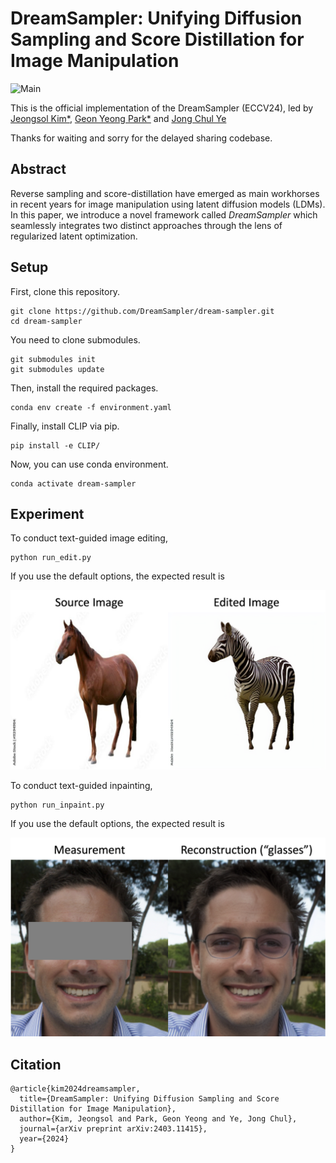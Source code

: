 # DreamSampler: Unifying Diffusion Sampling and Score Distillation for Image Manipulation


![Main](assets/main.png)


This is the official implementation of the DreamSampler (ECCV24), led by
[Jeongsol Kim*](https://jeongsol.dev/), [Geon Yeong Park*](https://geonyeong-park.github.io/) and [Jong Chul Ye](https://bispl.weebly.com/professor.html)

Thanks for waiting and sorry for the delayed sharing codebase.


## Abstract

Reverse sampling and score-distillation have emerged as main workhorses in recent years for image manipulation using latent diffusion models (LDMs).
In this paper, we introduce a novel framework called *DreamSampler* which seamlessly integrates two distinct approaches through the lens of regularized latent optimization.

## Setup

First, clone this repository.

```
git clone https://github.com/DreamSampler/dream-sampler.git
cd dream-sampler
```

You need to clone submodules.

```
git submodules init
git submodules update
```

Then, install the required packages.


```
conda env create -f environment.yaml
```

Finally, install CLIP via pip.

```
pip install -e CLIP/
```

Now, you can use conda environment.

```
conda activate dream-sampler
```


## Experiment

To conduct text-guided image editing,

```
python run_edit.py
```

If you use the default options, the expected result is

![EditResult](assets/real_edit.png)


To conduct text-guided inpainting,

```
python run_inpaint.py
```

If you use the default options, the expected result is 

![InpaintResult](assets/inpaint.png)


## Citation

```
@article{kim2024dreamsampler,
  title={DreamSampler: Unifying Diffusion Sampling and Score Distillation for Image Manipulation},
  author={Kim, Jeongsol and Park, Geon Yeong and Ye, Jong Chul},
  journal={arXiv preprint arXiv:2403.11415},
  year={2024}
}
```
